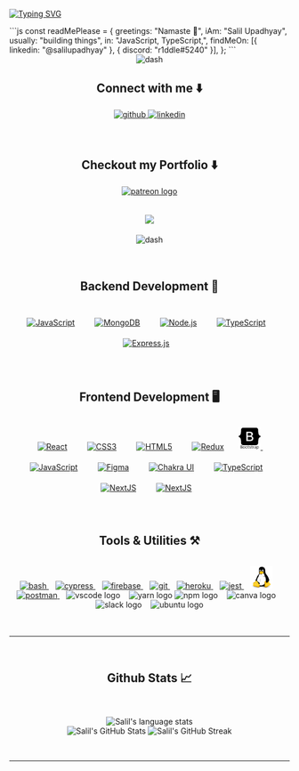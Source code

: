 [![Typing SVG](https://readme-typing-svg.demolab.com?font=Fira+Code&size=30&duration=6000&pause=1000&color=F0AA37&width=600&lines=%3C%3E+Hello%2C+There+%3C%2F%3E+;%3C%3E+May+the+Force+be+with+You+%3C%2F%3E)](https://git.io/typing-svg)

</hr>
```js
const readMePlease = {
  greetings: "Namaste 👋",
  iAm: "Salil Upadhyay",
  usually: "building things",
  in: "JavaScript, TypeScript,",
  findMeOn: [{ linkedin: "@salilupadhyay" }, { discord: "r1ddle#5240" }],
};
```

<div align="center">
   <img src="https://user-images.githubusercontent.com/73097560/115834477-dbab4500-a447-11eb-908a-139a6edaec5c.gif" alt="dash" />
  </div>
<div align="center">
  <h2> Connect with me ⬇️</h2>
<a href="https://github.com/salil-01" target="_blank">
<img src=https://img.shields.io/badge/github-%2324292e.svg?&style=for-the-badge&logo=github&logoColor=white alt=github style="margin-bottom: 5px;" />
</a>
<a href="https://linkedin.com/in/salilupadhyay" target="_blank">
<img src=https://img.shields.io/badge/linkedin-%231E77B5.svg?&style=for-the-badge&logo=linkedin&logoColor=white alt=linkedin style="margin-bottom: 5px;" />
</a>
</div>
 <br/>
  <br/>
<div align="center">
  <h2> Checkout my Portfolio ⬇️</h2>
 <a href="https://salil-01.github.io/" target="_blank">
    <img src="https://img.shields.io/static/v1?message=Portfolio&logo=patreon&label=&color=F96854&logoColor=white&labelColor=&style=for-the-badge" height="35" alt="patreon logo"  />
  </a>
  <br/>
</div>

<br />
<br />
<div align="center">
  <img src="https://github.com/mayankchaudhary26/Cool-Readme-ideas/blob/master/data/phone-on.gif" width="60%" />
  </br>
  </br>
  <img src="https://user-images.githubusercontent.com/73097560/115834477-dbab4500-a447-11eb-908a-139a6edaec5c.gif" alt="dash" />
</div>
<div>
  <br />
  <br />

 <h2 align="center">Backend Development 💽</h2> 
  <br/>
<div align="center">  
<a href="https://www.javascript.com/" target="_blank"><img style="margin: 10px" src="https://profilinator.rishav.dev/skills-assets/javascript-original.svg" alt="JavaScript" height="40" /></a> 
   &nbsp;&nbsp;
<a href="https://www.mongodb.com/" target="_blank"><img style="margin: 10px" src="https://profilinator.rishav.dev/skills-assets/mongodb-original-wordmark.svg" alt="MongoDB" height="40" /></a>  
   &nbsp;&nbsp;
<a href="https://nodejs.org/" target="_blank"><img style="margin: 10px" src="https://github.com/RimRaider639/TechStackIcons/raw/master/icons/nodejs/nodejs-original.svg" alt="Node.js" height="40" /></a>  
   &nbsp;&nbsp;
<a href="https://www.typescriptlang.org/" target="_blank"><img style="margin: 10px" src="https://profilinator.rishav.dev/skills-assets/typescript-original.svg" alt="TypeScript" height="40" /></a> 
   &nbsp;&nbsp;
<a href="https://expressjs.com/" target="_blank"><img style="margin: 10px" src="https://w7.pngwing.com/pngs/925/447/png-transparent-express-js-node-js-javascript-mongodb-node-js-text-trademark-logo.png" alt="Express.js" height="40" /></a>  
   &nbsp;&nbsp;
  <br/>
</div>
 <br/>
   <br/>
 <h2 align="center">Frontend Development 🖥️</h2>
   <br/>
<div align="center">  
<a href="https://reactjs.org/" target="_blank"><img style="margin: 10px" src="https://profilinator.rishav.dev/skills-assets/react-original-wordmark.svg" alt="React" height="40" /></a>
  &nbsp;&nbsp;
<a href="https://www.w3schools.com/css/" target="_blank"><img style="margin: 10px" src="https://profilinator.rishav.dev/skills-assets/css3-original-wordmark.svg" alt="CSS3" height="40" /></a>  
  &nbsp;&nbsp;
<a href="https://en.wikipedia.org/wiki/HTML5" target="_blank"><img style="margin: 10px" src="https://profilinator.rishav.dev/skills-assets/html5-original-wordmark.svg" alt="HTML5" height="40" /></a> 
  &nbsp;&nbsp;
<a href="https://redux.js.org/" target="_blank"><img style="margin: 10px" src="https://profilinator.rishav.dev/skills-assets/redux-original.svg" alt="Redux" height="40" /></a>  
  &nbsp;&nbsp;
<a href="https://getbootstrap.com" target="_blank" rel="noreferrer"> <img src="https://raw.githubusercontent.com/devicons/devicon/master/icons/bootstrap/bootstrap-plain-wordmark.svg" alt="bootstrap" width="40" height="40"/> </a>  
  &nbsp;&nbsp;
<a href="https://www.javascript.com/" target="_blank"><img style="margin: 10px" src="https://profilinator.rishav.dev/skills-assets/javascript-original.svg" alt="JavaScript" height="40" /></a> 
  &nbsp;&nbsp;
<a href="https://www.figma.com/" target="_blank"><img style="margin: 10px" src="https://profilinator.rishav.dev/skills-assets/figma-icon.svg" alt="Figma" height="40" /></a>  
  &nbsp;&nbsp;
<a href="https://chakra-ui.com/" target="_blank"><img style="margin: 10px" src="https://profilinator.rishav.dev/skills-assets/chakraui.png" alt="Chakra UI" height="40" /></a> 
  &nbsp;&nbsp;
<a href="https://www.typescriptlang.org/" target="_blank"><img style="margin: 10px" src="https://profilinator.rishav.dev/skills-assets/typescript-original.svg" alt="TypeScript" height="40" /></a>  
  &nbsp;&nbsp;
<a href="https://nextjs.org/" target="_blank"><img style="margin: 10px" src="https://profilinator.rishav.dev/skills-assets/nextjs.png" alt="NextJS" height="40" /></a>  &nbsp;&nbsp;
  <a href="https://babeljs.io/" target="_blank"><img style="margin: 10px" src="https://upload.wikimedia.org/wikipedia/commons/thumb/0/02/Babel_Logo.svg/1200px-Babel_Logo.svg.png" alt="NextJS" height="40" /></a>  &nbsp;&nbsp;
   <br/>
</div>
 <br/>
   <br/>

  <div align="center">
    <h2>Tools & Utilities ⚒️</h2>  
     <br/>
<a href="https://www.gnu.org/software/bash/" target="_blank" rel="noreferrer"> <img src="https://www.vectorlogo.zone/logos/gnu_bash/gnu_bash-icon.svg" alt="bash" width="40" height="40"/> </a>
    &nbsp;&nbsp;
    <a href="https://www.cypress.io" target="_blank" rel="noreferrer"> <img src="https://raw.githubusercontent.com/simple-icons/simple-icons/6e46ec1fc23b60c8fd0d2f2ff46db82e16dbd75f/icons/cypress.svg" alt="cypress" width="40" height="40"/> </a> 
    &nbsp;&nbsp;
    <a href="https://firebase.google.com/" target="_blank" rel="noreferrer"> <img src="https://www.vectorlogo.zone/logos/firebase/firebase-icon.svg" alt="firebase" width="40" height="40"/> </a>
    &nbsp;&nbsp;
    <a href="https://git-scm.com/" target="_blank" rel="noreferrer"> <img src="https://www.vectorlogo.zone/logos/git-scm/git-scm-icon.svg" alt="git" width="40" height="40"/> </a>
    &nbsp;&nbsp;
    <a href="https://heroku.com" target="_blank" rel="noreferrer"> <img src="https://www.vectorlogo.zone/logos/heroku/heroku-icon.svg" alt="heroku" width="40" height="40"/> </a> 
    &nbsp;&nbsp;
    <a href="https://jestjs.io" target="_blank" rel="noreferrer"> <img src="https://www.vectorlogo.zone/logos/jestjsio/jestjsio-icon.svg" alt="jest" width="40" height="40"/> </a>
    &nbsp;&nbsp;
   <img src="https://raw.githubusercontent.com/devicons/devicon/master/icons/linux/linux-original.svg" alt="linux" width="40" height="40"/>  
    &nbsp;&nbsp;
    <a href="https://postman.com" target="_blank" rel="noreferrer"> <img src="https://www.vectorlogo.zone/logos/getpostman/getpostman-icon.svg" alt="postman" width="40" height="40"/> </a>
    &nbsp;&nbsp;
    <img src="https://cdn.jsdelivr.net/gh/devicons/devicon/icons/vscode/vscode-original.svg" height="40"  alt="vscode logo"  />
    &nbsp;&nbsp;
  <img src="https://cdn.jsdelivr.net/gh/devicons/devicon/icons/yarn/yarn-original.svg" height="40" alt="yarn logo"  />
   
  <img src="https://cdn.jsdelivr.net/gh/devicons/devicon/icons/npm/npm-original-wordmark.svg" height="40"  alt="npm logo"  />
    &nbsp;&nbsp;
  <img src="https://cdn.jsdelivr.net/gh/devicons/devicon/icons/canva/canva-original.svg" height="40" alt="canva logo"  />
    &nbsp;&nbsp;
  <img src="https://cdn.jsdelivr.net/gh/devicons/devicon/icons/slack/slack-original.svg" height="40"  alt="slack logo"  />
    &nbsp;&nbsp;
  <img src="https://cdn.jsdelivr.net/gh/devicons/devicon/icons/ubuntu/ubuntu-plain.svg" height="40"  alt="ubuntu logo"  />
     <br/>
  </div>
   <br/>
  </div>
<br />

---

</br>
<div align="center">
<h2>Github Stats 📈</h2>
  <br />
  
![Salil's language stats](https://github-readme-stats.vercel.app/api/top-langs/?username=salil-01&theme=vision-friendly-dark&hide_border=true&include_all_commits=true&count_private=true&layout=compact)
  <br/>
![Salil's GitHub Stats](https://github-readme-stats.vercel.app/api?username=salil-01&count_private=true&show_icons=true&theme=vision-friendly-dark&hide_border=true)
![Salil's GitHub Streak](https://github-readme-streak-stats.herokuapp.com/?user=salil-01&theme=vision-friendly-dark&hide_border=true)
<br/>

<br/>

</div>
<hr/>
